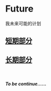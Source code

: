 # Future
我未来可能的计划


## [短期部分](https://github.com/yanboishere/Future/blob/master/All/recent.md)
## [长期部分](https://github.com/yanboishere/Future/blob/master/All/long%20term.md)
<br>

#####                                                                                                       To be continue......
